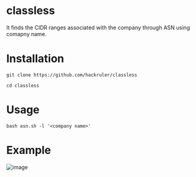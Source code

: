 # classless

It finds the CIDR ranges associated with the company through ASN using comapny name.

# Installation

`git clone https://github.com/hackruler/classless`

`cd classless` 

# Usage

`bash asn.sh -l '<company name>'`

# Example 

![image](https://github.com/hackruler/classless/assets/82742964/cf75c0e9-7fbb-461d-8586-59a57bd7d03c)
